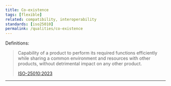 ```yaml
---
title: Co-existence
tags: [flexible]
related: compatibility, interoperability
standards: [iso25010]
permalink: /qualities/co-existence
---
```




Definitions:

>Capability of a product to perform its required functions efficiently while sharing a common environment and resources with other products, without detrimental impact on any other product.
> 
>[ISO-25010:2023](/references/#iso-25010-2023)

<hr class="with-no-margin"/>

